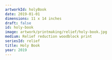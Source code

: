 ```yaml
---
artworkId: holyBook
date: 2019-01-01
dimensions: 11 x 14 inches
draft: false
id: holy-book
image: artwork/printmaking/relief/holy-book.jpg
medium: Relief reduction woodblock print
seriesId: relief
title: Holy Book
year: 2019
---
```


